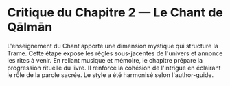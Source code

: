 # Critique du Chapitre 2 — Le Chant de Qālmān
L'enseignement du Chant apporte une dimension mystique qui structure la Trame.
Cette étape expose les règles sous-jacentes de l'univers et annonce les rites à venir.
En reliant musique et mémoire, le chapitre prépare la progression rituelle du livre.
Il renforce la cohésion de l'intrigue en éclairant le rôle de la parole sacrée.
Le style a été harmonisé selon l'author-guide.
